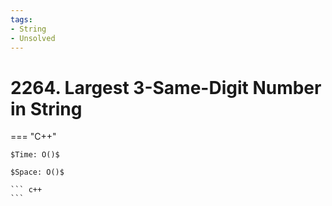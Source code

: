 ```yaml
---
tags:
- String
- Unsolved
---
```



# 2264. Largest 3-Same-Digit Number in String

=== "C++"

    $Time: O()$

    $Space: O()$

    ``` c++
    ```